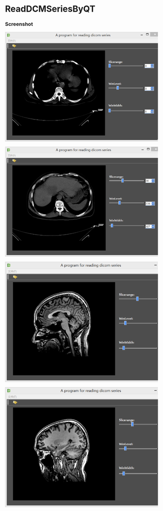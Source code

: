 ReadDCMSeriesByQT
=================
### Screenshot
![alt tag](https://raw.githubusercontent.com/timlentse/ReadDCMSeriesByQT/master/screenshot1.png)

![alt tag](https://raw.githubusercontent.com/timlentse/ReadDCMSeriesByQT/master/screenshot2.png)

![alt tag](https://raw.githubusercontent.com/timlentse/ReadDCMSeriesByQT/master/screenshot3.png)

![alt tag](https://raw.githubusercontent.com/timlentse/ReadDCMSeriesByQT/master/screenshot4.png)
